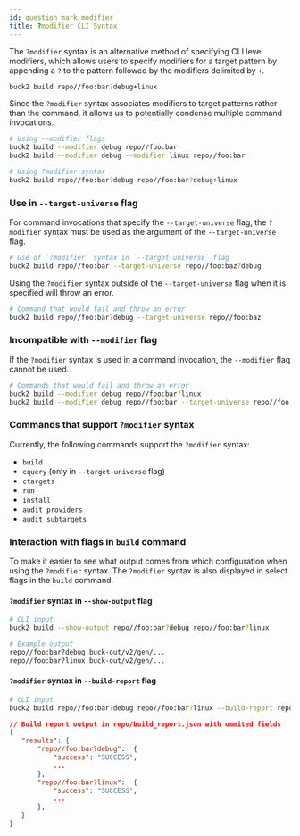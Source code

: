```yaml
---
id: question_mark_modifier
title: ?modifier CLI Syntax
---
```


The `?modifier` syntax is an alternative method of specifying CLI level
modifiers, which allows users to specify modifiers for a target pattern by
appending a `?` to the pattern followed by the modifiers delimited by `+`.

```sh
buck2 build repo//foo:bar?debug+linux
```

Since the `?modifier` syntax associates modifiers to target patterns rather than
the command, it allows us to potentially condense multiple command invocations.

```sh
# Using --modifier flags
buck2 build --modifier debug repo//foo:bar
buck2 build --modifier debug --modifier linux repo//foo:bar

# Using ?modifier syntax
buck2 build repo//foo:bar?debug repo//foo:bar?debug+linux
```

### Use in `--target-universe` flag

For command invocations that specify the `--target-universe` flag, the
`?modifier` syntax must be used as the argument of the `--target-universe` flag.

```sh
# Use of `?modifier` syntax in `--target-universe` flag
buck2 build repo//foo:bar --target-universe repo//foo:baz?debug
```

Using the `?modifier` syntax outside of the `--target-universe` flag when it is
specified will throw an error.

```sh
# Command that would fail and throw an error
buck2 build repo//foo:bar?debug --target-universe repo//foo:baz
```

### Incompatible with `--modifier` flag

If the `?modifier` syntax is used in a command invocation, the `--modifier` flag
cannot be used.

```sh
# Commands that would fail and throw an error
buck2 build --modifier debug repo//foo:bar?linux
buck2 build --modifier debug repo//foo:bar --target-universe repo//foo:baz?linux
```

### Commands that support `?modifier` syntax

Currently, the following commands support the `?modifier` syntax:

- `build`
- `cquery` (only in `--target-universe` flag)
- `ctargets`
- `run`
- `install`
- `audit providers`
- `audit subtargets`

### Interaction with flags in `build` command

To make it easier to see what output comes from which configuration when using
the `?modifier` syntax. The `?modifier` syntax is also displayed in select flags
in the `build` command.

#### `?modifier` syntax in `--show-output` flag

```sh
# CLI input
buck2 build --show-output repo//foo:bar?debug repo//foo:bar?linux

# Example output
repo//foo:bar?debug buck-out/v2/gen/...
repo//foo:bar?linux buck-out/v2/gen/...
```

#### `?modifier` syntax in `--build-report` flag

```sh
# CLI input
buck2 build repo//foo:bar?debug repo//foo:bar?linux --build-report repo/build_report.json
```

```json
// Build report output in repo/build_report.json with ommited fields
{
   "results": {
       "repo//foo:bar?debug":  {
           "success": "SUCCESS",
           ...
       },
       "repo//foo:bar?linux":  {
           "success": "SUCCESS",
           ...
       },
   }
}

```
